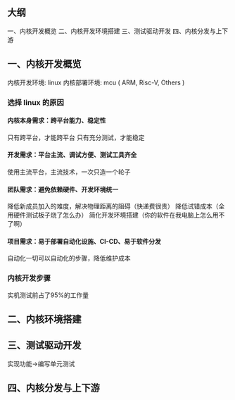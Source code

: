 ## 大纲
一、内核开发概览
二、内核开发环境搭建
三、测试驱动开发
四、内核分发与上下游
​

## 一、内核开发概览
内核开发环境: linux
内核部署环境: mcu ( ARM, Risc-V, Others )
​

### 选择 linux 的原因
#### 内核本身需求：跨平台能力、稳定性
只有跨平台，才能跨平台
只有充分测试，才能稳定
​

#### 开发需求：平台主流、调试方便、测试工具齐全
使用主流平台，主流技术，一次只造一个轮子


#### 团队需求：避免依赖硬件、开发环境统一
降低新成员加入的难度，解决物理距离的阻碍（快递费很贵）
降低试错成本（全用硬件测试板子烧了怎么办）
简化开发环境搭建（你的软件在我电脑上怎么用不了啊）


#### 项目需求：易于部署自动化设施、CI-CD、易于软件分发
自动化一切可以自动化的步骤，降低维护成本


### 内核开发步骤
实机测试前占了95%的工作量
​

## 二、内核环境搭建


## 三、测试驱动开发
实现功能->编写单元测试
## 四、内核分发与上下游
